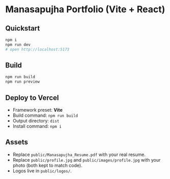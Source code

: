 # Manasapujha Portfolio (Vite + React)

## Quickstart
```bash
npm i
npm run dev
# open http://localhost:5173
```

## Build
```bash
npm run build
npm run preview
```

## Deploy to Vercel
- Framework preset: **Vite**
- Build command: `npm run build`
- Output directory: `dist`
- Install command: `npm i`

## Assets
- Replace `public/Manasapujha_Resume.pdf` with your real resume.
- Replace `public/profile.jpg` and `public/images/profile.jpg` with your photo (both kept to match code).
- Logos live in `public/logos/`.
